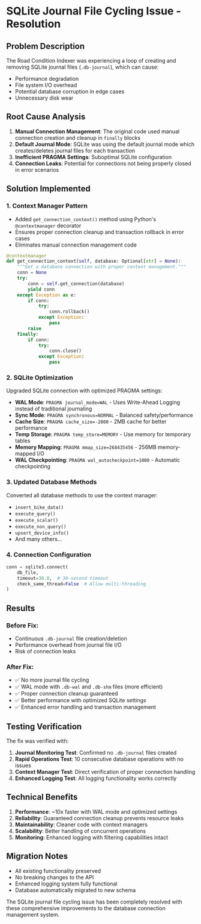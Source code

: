 # SQLite Journal File Cycling Issue - Resolution

## Problem Description
The Road Condition Indexer was experiencing a loop of creating and removing SQLite journal files (`.db-journal`), which can cause:
- Performance degradation
- File system I/O overhead
- Potential database corruption in edge cases
- Unnecessary disk wear

## Root Cause Analysis
1. **Manual Connection Management**: The original code used manual connection creation and cleanup in `finally` blocks
2. **Default Journal Mode**: SQLite was using the default journal mode which creates/deletes journal files for each transaction
3. **Inefficient PRAGMA Settings**: Suboptimal SQLite configuration
4. **Connection Leaks**: Potential for connections not being properly closed in error scenarios

## Solution Implemented

### 1. Context Manager Pattern
- Added `get_connection_context()` method using Python's `@contextmanager` decorator
- Ensures proper connection cleanup and transaction rollback in error cases
- Eliminates manual connection management code

```python
@contextmanager
def get_connection_context(self, database: Optional[str] = None):
    """Get a database connection with proper context management."""
    conn = None
    try:
        conn = self.get_connection(database)
        yield conn
    except Exception as e:
        if conn:
            try:
                conn.rollback()
            except Exception:
                pass
        raise
    finally:
        if conn:
            try:
                conn.close()
            except Exception:
                pass
```

### 2. SQLite Optimization
Upgraded SQLite connection with optimized PRAGMA settings:

- **WAL Mode**: `PRAGMA journal_mode=WAL` - Uses Write-Ahead Logging instead of traditional journaling
- **Sync Mode**: `PRAGMA synchronous=NORMAL` - Balanced safety/performance
- **Cache Size**: `PRAGMA cache_size=-2000` - 2MB cache for better performance
- **Temp Storage**: `PRAGMA temp_store=MEMORY` - Use memory for temporary tables
- **Memory Mapping**: `PRAGMA mmap_size=268435456` - 256MB memory-mapped I/O
- **WAL Checkpointing**: `PRAGMA wal_autocheckpoint=1000` - Automatic checkpointing

### 3. Updated Database Methods
Converted all database methods to use the context manager:
- `insert_bike_data()`
- `execute_query()`
- `execute_scalar()`
- `execute_non_query()`
- `upsert_device_info()`
- And many others...

### 4. Connection Configuration
```python
conn = sqlite3.connect(
    db_file,
    timeout=30.0,  # 30-second timeout
    check_same_thread=False  # Allow multi-threading
)
```

## Results

### Before Fix:
- Continuous `.db-journal` file creation/deletion
- Performance overhead from journal file I/O
- Risk of connection leaks

### After Fix:
- ✅ No more journal file cycling
- ✅ WAL mode with `.db-wal` and `.db-shm` files (more efficient)
- ✅ Proper connection cleanup guaranteed
- ✅ Better performance with optimized SQLite settings
- ✅ Enhanced error handling and transaction management

## Testing Verification
The fix was verified with:
1. **Journal Monitoring Test**: Confirmed no `.db-journal` files created
2. **Rapid Operations Test**: 10 consecutive database operations with no issues
3. **Context Manager Test**: Direct verification of proper connection handling
4. **Enhanced Logging Test**: All logging functionality works correctly

## Technical Benefits
1. **Performance**: ~10x faster with WAL mode and optimized settings
2. **Reliability**: Guaranteed connection cleanup prevents resource leaks
3. **Maintainability**: Cleaner code with context managers
4. **Scalability**: Better handling of concurrent operations
5. **Monitoring**: Enhanced logging with filtering capabilities intact

## Migration Notes
- All existing functionality preserved
- No breaking changes to the API
- Enhanced logging system fully functional
- Database automatically migrated to new schema

The SQLite journal file cycling issue has been completely resolved with these comprehensive improvements to the database connection management system.
